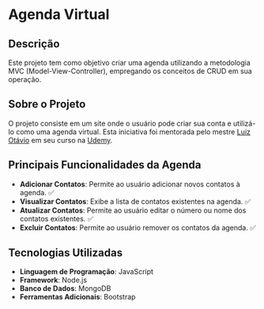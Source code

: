 # Agenda Virtual

## Descrição

Este projeto tem como objetivo criar uma agenda utilizando a metodologia MVC (Model-View-Controller), empregando os conceitos de CRUD em sua operação.

## Sobre o Projeto

O projeto consiste em um site onde o usuário pode criar sua conta e utilizá-lo como uma agenda virtual. Esta iniciativa foi mentorada pelo mestre [Luiz Otávio](https://github.com/luizomf) em seu curso na [Udemy](https://www.udemy.com/course/curso-de-javascript-moderno-do-basico-ao-avancado/).

## Principais Funcionalidades da Agenda

- **Adicionar Contatos**: Permite ao usuário adicionar novos contatos à agenda. :white_check_mark:
- **Visualizar Contatos**: Exibe a lista de contatos existentes na agenda. :white_check_mark:
- **Atualizar Contatos**: Permite ao usuário editar o número ou nome dos contatos existentes. :white_check_mark:
- **Excluir Contatos**: Permite ao usuário remover os contatos da agenda. :white_check_mark:

## Tecnologias Utilizadas

- **Linguagem de Programação**: JavaScript
- **Framework**: Node.js
- **Banco de Dados**: MongoDB
- **Ferramentas Adicionais**: Bootstrap
